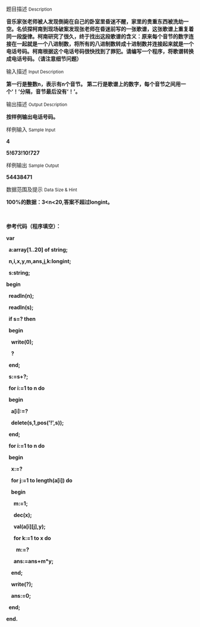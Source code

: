<div class="panel panel-default">
<div class="area-title">
<span>
题目描述
<small>Description</small>
</span></div>
<div class="panel-body">

<p><strong>音乐家张老师被人发现倒毙在自己的卧室里昏迷不醒，家里的贵重东西被洗劫一空。名侦探柯南到现场破案发现张老师在昏迷前写的一张歌谱，这张歌谱上重复着同一段旋律。柯南研究了很久，终于找出这段歌谱的含义：原来每个音节的数字连接在一起就是一个八进制数，将所有的八进制数转成十进制数并连接起来就是一个电话号码。柯南根据这个电话号码很快找到了罪犯。请编写一个程序，将歌谱转换成电话号码。（请注意细节问题）</strong></p>

</div>
</div>

<div class="panel panel-default">
<div class="area-title">
<span>
输入描述
<small>Input Description</small>
</span></div>
<div class="panel-body">
<p><strong>第一行是整数n，表示有n个音节。 第二行是歌谱上的数字，每个音节之间用一个‘！’分隔，音节最后没有‘！’。</strong></p>

</div>
</div>
<div  class="panel panel-default">
<div class="area-title">
<span>
输出描述
<small>Output Description</small>
</span></div>
<div class="panel-body">

<p><strong>按样例输出电话号码。</strong></p>

</div>
</div>


<div class="panel panel-default">
<div class="area-title">
<span>
样例输入
<small>Sample Input</small>
</span></div>
<div class="panel-body">
<p><strong>4 </strong></p><p><strong>5!673!10!727</strong></p>

</div>
</div>

<div class="panel panel-default">
<div class="area-title">
<span>
样例输出
<small>Sample Output</small>
</span></div>
<div class="panel-body">
<p><strong>54438471</strong><br></p>

</div>
</div>

<div class="panel panel-default">
<div class="area-title">
<span>
数据范围及提示
<small>Data Size & Hint</small>
</span></div>
<div class="panel-body">
<p><strong>100%的数据：3&lt;n&lt;20,答案不超过longint。</strong></p><p><strong><br></strong></p><p><strong>参考代码（程序填空）：</strong></p><p><strong>var</strong></p><p><strong>  a:array[1..20] of string;</strong></p><p><strong>  n,i,x,y,m,ans,j,k:longint;</strong></p><p><strong>  s:string;</strong></p><p><strong>begin</strong></p><p><strong>  readln(n);</strong></p><p><strong>  readln(s);</strong></p><p><strong>  if s=?<span style="text-decoration: none;"> </span>then</strong></p><p><strong>  begin</strong></p><p><strong>    write(0);</strong></p><p><strong>    ?</strong></p><p><strong>  end;</strong></p><p><strong>  s:=s+?;</strong></p><p><strong>  for i:=1 to n do</strong></p><p><strong>  begin</strong></p><p><strong>    a[i]:=?</strong></p><p><strong>    delete(s,1,pos('!',s));</strong></p><p><strong>  end;</strong></p><p><strong>  for i:=1 to n do</strong></p><p><strong>  begin</strong></p><p><strong>    x:=?</strong></p><p><strong>    for j:=1 to length(a[i]) do</strong></p><p><strong>    begin</strong></p><p><strong>      m:=1;</strong></p><p><strong>      dec(x);</strong></p><p><strong>      val(a[i][j],y);</strong></p><p><strong>      for k:=1 to x do</strong></p><p><strong>        m:=?</strong></p><p><strong>      ans:=ans+m*y;</strong></p><p><strong>    end;</strong></p><p><strong>    write(?);</strong></p><p><strong>    ans:=0;</strong></p><p><strong>  end;</strong></p><p><strong>end.</strong></p><p><strong><br></strong><br></p><p><br></p>
</div>
</div>